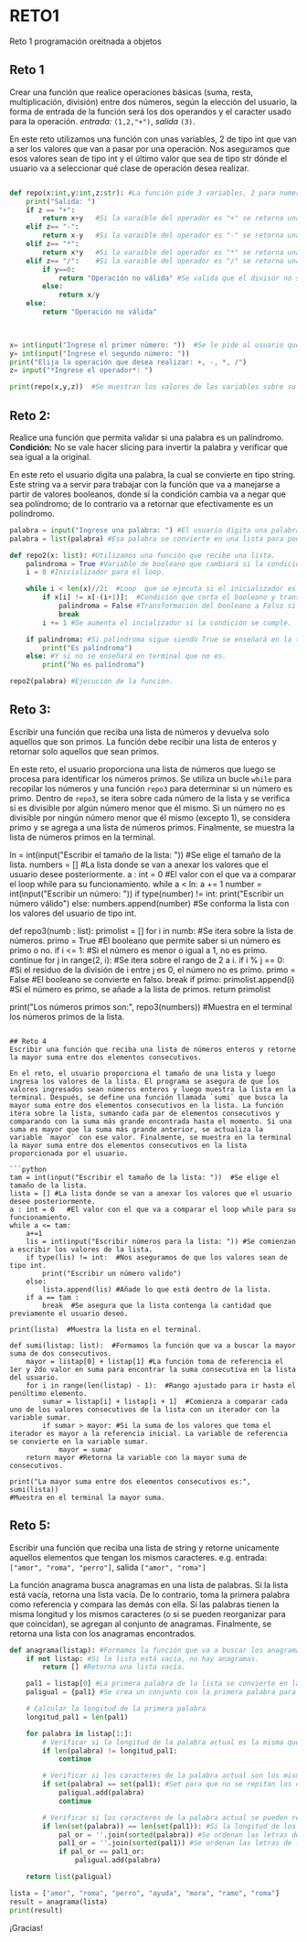 # RETO1
Reto 1 programación oreitnada a objetos

## Reto 1
Crear una función que realice operaciones básicas (suma, resta, multiplicación, división) entre dos números, según la elección del usuario, la forma de entrada de la función será los dos operandos y el caracter usado para la operación. *entrada:* `(1,2,"+")`, *salida* `(3)`.

En este reto utilizamos una función con unas variables, 2 de tipo int que van a ser los valores que van a pasar por una operación. Nos aseguramos que esos valores sean de tipo int y el último valor que sea de tipo str dónde el usuario va a seleccionar qué clase de operación desea realizar. 
```python

def repo(x:int,y:int,z:str): #La función pide 3 variables, 2 para numeros y 1 para elegir el operador.
    print("Salida: ")
    if z == "+":
        return x+y   #Si la varaible del operador es "+" se retorna una suma.
    elif z== "-":
        return x-y   #Si la varaible del operador es "-" se retorna una resta. 
    elif z== "*":
        return x*y   #Si la varaible del operador es "*" se retorna una multiplicación. 
    elif z== "/":    #Si la varaible del operador es "/" se retorna una división.
        if y==0:
            return "Operación no válida" #Se valida que el divisor no sea 0 para una evitar una indeterminación
        else:
            return x/y  
    else:
        return "Operación no válida"
    


x= int(input("Ingrese el primer número: "))  #Se le pide al usuario que escriba los valores.
y= int(input("Ingrese el segundo número: "))
print("Elija la operación que desea realizar: +, -, *, /")  
z= input("*Ingrese el operador*: ")

print(repo(x,y,z))  #Se muestran los valores de las variables sobre su respectiva operación.

```

## Reto 2:
Realice una función que permita validar si una palabra es un palíndromo. **Condición:** No se vale hacer slicing para invertir la palabra y verificar que sea igual a la original.

En este reto el usuario digita una palabra, la cual se convierte en tipo string. Este string va a servir para trabajar con la función que va a manejarse a partir de valores booleanos, donde sí la condición cambia va a negar que sea políndromo; de lo contrario va a retornar que efectivamente es un políndromo. 
```python 
palabra = input("Ingrese una palabra: ") #El usuario digita una palabra. 
palabra = list(palabra) #Esa palabra se convierte en una lista para poder acceder a ella luego.  

def repo2(x: list): #Utilizamos una función que recibe una lista.
    palindroma = True #Variable de booleano que cambiará si la condición de palindroma no se cumple.
    i = 0 #Inicializador para el loop.

    while i < len(x)//2:  #Loop  que se ejecuta si el inicializador es menor a la mitad de la longitud de la lista.
        if x[i] != x[-(i+1)]:  #Condición que corta el booleano y transforma el booleano si al leer los caracteres desde adelante y desde atrás no coinciden.
            palindroma = False #Transformación del booleano a Falso si no cumple la idea de palindromo.
            break 
        i += 1 #Se aumenta el incializador si la condición se cumple.

    if palindroma: #Si palindroma sigue siendo True se enseñará en la terminal.
        print("Es palíndroma")
    else: #Y si no se enseñará en terminal que no es.
        print("No es palíndroma")

repo2(palabra) #Ejecución de la función.
```

## Reto 3: 
Escribir una función que reciba una lista de números y devuelva solo aquellos que son primos. La función debe recibir una lista de enteros y retornar solo aquellos que sean primos.

En este reto, el usuario proporciona una lista de números que luego se procesa para identificar los números primos. Se utiliza un bucle `while` para recopilar los números y una función `repo3` para determinar si un número es primo. Dentro de `repo3`, se itera sobre cada número de la lista y se verifica si es divisible por algún número menor que él mismo. Si un número no es divisible por ningún número menor que él mismo (excepto 1), se considera primo y se agrega a una lista de números primos. Finalmente, se muestra la lista de números primos en la terminal.

ln = int(input("Escribir el tamaño de la lista: ")) #Se elige el tamaño de la lista.
numbers = [] #La lista donde se van a anexar los valores que el usuario desee posteriormente.
a : int = 0  #El valor con el que va a comparar el loop while para su funcionamiento.
while a < ln:
    a += 1
    number = int(input("Escribir un número: "))
    if type(number) != int:
        print("Escribir un número válido")
    else:
        numbers.append(number) #Se conforma la lista con los valores del usuario de tipo int.


def repo3(numb : list):
    primolist = []
    for i in numb: #Se itera sobre la lista de números.
        primo = True #El booleano que permite saber si un número es primo o no.
        if i <= 1: #Si el número es menor o igual a 1, no es primo.
            continue
        for j in range(2, i): #Se itera sobre el rango de 2 a i.
            if i % j == 0: #Si el residuo de la división de i entre j es 0, el número no es primo.
                primo = False #El booleano se convierte en falso.
                break
        if primo:
            primolist.append(i) #Si el número es primo, se añade a la lista de primos.
    return primolist


print("Los números primos son:", repo3(numbers)) #Muestra en el terminal los números primos de la lista.
```

## Reto 4
Escribir una función que reciba una lista de números enteros y retorne la mayor suma entre dos elementos consecutivos.

En el reto, el usuario proporciona el tamaño de una lista y luego ingresa los valores de la lista. El programa se asegura de que los valores ingresados sean números enteros y luego muestra la lista en la terminal. Después, se define una función llamada `sumi` que busca la mayor suma entre dos elementos consecutivos en la lista. La función itera sobre la lista, sumando cada par de elementos consecutivos y comparando con la suma más grande encontrada hasta el momento. Si una suma es mayor que la suma más grande anterior, se actualiza la variable `mayor` con ese valor. Finalmente, se muestra en la terminal la mayor suma entre dos elementos consecutivos en la lista proporcionada por el usuario.

```python
tam = int(input("Escribir el tamaño de la lista: "))  #Se elige el tamaño de la lista.
lista = [] #La lista donde se van a anexar los valores que el usuario desee posteriormente.
a : int = 0   #El valor con el que va a comparar el loop while para su funcionamiento.
while a <= tam:
    a+=1
    lis = int(input("Escribir números para la lista: ")) #Se comienzan a escribir los valores de la lista.
    if type(lis) != int:  #Nos aseguramos de que los valores sean de tipo int.
        print("Escribir un número valido")
    else:
        lista.append(lis) #Añade lo que está dentro de la lista.
    if a == tam :
        break  #Se asegura que la lista contenga la cantidad que previamente el usuario deseó.
    
print(lista)  #Muestra la lista en el terminal.

def sumi(listap: list):  #Formamos la función que va a buscar la mayor suma de dos consecutivos.
    mayor = listap[0] + listap[1] #La función toma de referencia el 1er y 2do valor en suma para encontrar la suma consecutiva en la lista del usuario.
    for i in range(len(listap) - 1):  #Rango ajustado para ir hasta el penúltimo elemento.
        sumar = listap[i] + listap[i + 1]  #Comienza a comparar cada uno de los valores consecutivos de la lista con un iterador con la variable sumar.
        if sumar > mayor: #Si la suma de los valores que toma el iterador es mayor a la referencia inicial. La variable de referencia se convierte en la variable sumar.
            mayor = sumar
    return mayor #Retorna la variable con la mayor suma de consecutivos.

print("La mayor suma entre dos elementos consecutivos es:", sumi(lista))
#Muestra en el terminal la mayor suma.
  ```

## Reto 5:
Escribir una función que reciba una lista de string y retorne unicamente aquellos elementos que tengan los mismos caracteres. e.g. entrada: `["amor", "roma", "perro"]`, salida `["amor", "roma"]`

La función anagrama busca anagramas en una lista de palabras. Si la lista está vacía, retorna una lista vacía. De lo contrario, toma la primera palabra como referencia y compara las demás con ella. Si las palabras tienen la misma longitud y los mismos caracteres (o si se pueden reorganizar para que coincidan), se agregan al conjunto de anagramas. Finalmente, se retorna una lista con los anagramas encontrados.

```python
def anagrama(listap): #Formamos la función que va a buscar los anagramas.
    if not listap: #Si la lista está vacía, no hay anagramas. 
        return [] #Retorna una lista vacía.

    pal1 = listap[0] #La primera palabra de la lista se convierte en la referencia para buscar anagramas.
    paligual = {pal1} #Se crea un conjunto con la primera palabra para comparar con las demás.

    # Calcular la longitud de la primera palabra
    longitud_pal1 = len(pal1)

    for palabra in listap[1:]: 
        # Verificar si la longitud de la palabra actual es la misma que la de la primera palabra
        if len(palabra) != longitud_pal1:
            continue

        # Verificar si los caracteres de la palabra actual son los mismos que los de la primera palabra
        if set(palabra) == set(pal1): #Set para que no se repitan los caracteres.
            paligual.add(palabra)
            continue

        # Verificar si los caracteres de la palabra actual se pueden reorganizar para que coincidan con la primera palabra
        if len(set(palabra)) == len(set(pal1)): #Si la longitud de los caracteres de la palabra actual es igual a la de la primera palabra.
            pal_or = ''.join(sorted(palabra)) #Se ordenan las letras de la palabra. Join para unir las letras.
            pal1_or = ''.join(sorted(pal1)) #Se ordenan las letras de la primera palabra.
            if pal_or == pal1_or:
                paligual.add(palabra)

    return list(paligual)

lista = ["amor", "roma", "perro", "ayuda", "mora", "ramo", "roma"]
result = anagrama(lista)
print(result)  
```


¡Gracias!
